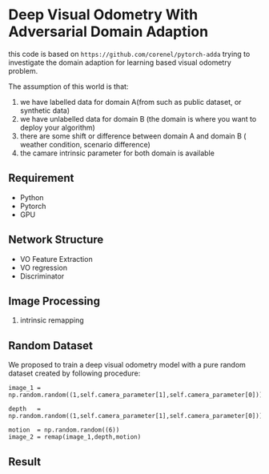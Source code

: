 # Deep Visual Odometry With Adversarial Domain Adaption

this code is based on `https://github.com/corenel/pytorch-adda` trying to investigate the domain adaption for learning
based visual odometry problem.

The assumption of this world is that: 

1. we have labelled data for domain A(from such as public dataset, or synthetic data) 
2. we have unlabelled data for domain B (the domain is where you want to deploy your algorithm)
3. there are some shift or difference between domain A and domain B ( weather condition, scenario difference)
4. the camare intrinsic parameter for both domain is available

## Requirement
* Python 
* Pytorch
* GPU

## Network Structure
* VO Feature Extraction
* VO regression
* Discriminator

## Image Processing
1. intrinsic remapping

## Random Dataset
We proposed to train a deep visual odometry model with a pure random dataset created by following procedure:
```
image_1 = np.random.random((1,self.camera_parameter[1],self.camera_parameter[0]))
```
```
depth   = np.random.random((1,self.camera_parameter[1],self.camera_parameter[0]))
```
```
motion  = np.random.random((6))   
image_2 = remap(image_1,depth,motion)
```

## Result
